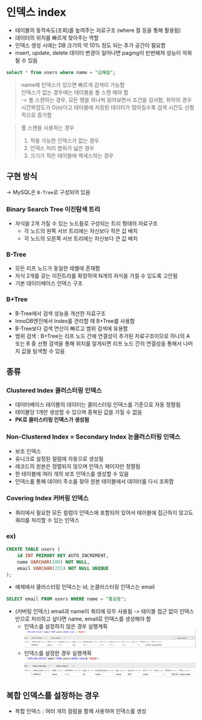# 인덱스 index

- 테이블의 동작속도(조회)를 높여주는 자료구조 (where 절 등을 통해 활용됨)
- 데이터의 위치를 빠르게 찾아주는 역할
- 인덱스 생성 시에는 DB 크기의 약 10% 정도 되는 추가 공간이 필요함
- insert, update, delete 데이터 변경이 일어나면 paging이 빈번해져 성능이 악화될 수 있음

```sql
select * from users where name = "김해림";
```

> name에 인덱스가 있으면 빠르게 검색이 가능함 <br>
> 인덱스가 없는 경우에는 테이블을 풀 스캔 해야 함 <br>
> -> 풀 스캔하는 경우, 모든 행을 하나씩 읽어보면서 조건을 검사함, 최악의 경우 시간복잡도가 O(n)이고 테이블에 저장된 데이터가 많아질수록 검색 시간도 선형적으로 증가함

> 풀 스캔을 사용하는 경우 <br>
>
> 1. 적용 가능한 인덱스가 없는 경우
> 2. 인덱스 처리 범위가 넓은 경우
> 3. 크기가 작은 테이블에 엑세스하는 경우

## 구현 방식

-> MySQL은 `B-Tree`로 구성되어 있음

### Binary Search Tree 이진탐색 트리

- 자식을 2개 가질 수 있는 노드들로 구성되는 트리 형태의 자료구조
  - 각 노드의 왼쪽 서브 트리에는 자신보다 작은 값 배치
  - 각 노드의 오른쪽 서브 트리에는 자신보다 큰 값 배치

### B-Tree

- 모든 리프 노드가 동일한 레벨에 존재함
- 자식 2개를 갖는 이진트리를 확장하여 N개의 자식을 가질 수 있도록 고안됨
- 기본 데이터베이스 인덱스 구조

### B+Tree

- B-Tree에서 검색 성능을 개선한 자료구조
- InnoDB엔진에서 Index를 관리할 때 B+Tree를 사용함
- B-Tree보다 검색 연산이 빠르고 범위 검색에 유용함
- 범위 검색 : B+Tree는 리프 노드 간에 연결성이 추가된 자료구조이므로 하나의 A 또는 B 중 선형 검색을 통해 위치를 알게되면 리프 노드 간의 연결성을 통해서 나머지 값을 탐색할 수 있음

## 종류

### Clustered Index 클러스터링 인덱스

- 데이터베이스 테이블의 데이터는 클러스터링 인덱스를 기준으로 자동 정렬됨
- 테이블당 1개만 생성할 수 있으며 중복된 값을 가질 수 없음
- **PK로 클러스터링 인덱스가 생성됨**

### Non-Clustered Index = Secondary Index 논클러스터링 인덱스

- 보조 인덱스
- 유니크로 설정된 컬럼에 자동으로 생성됨
- 레코드의 원본은 정렬되지 않으며 인덱스 페이지만 정렬됨
- 한 테이블에 여러 개의 보조 인덱스를 생성할 수 있음
- 인덱스를 통해 데이터 주소를 찾아 원본 테이블에서 데이터를 다시 조회함

### Covering Index 커버링 인덱스

- 쿼리에서 필요한 모든 컬럼이 인덱스에 포함되어 있어서 테이블에 접근하지 않고도 쿼리를 처리할 수 있는 인덱스

### ex)

```sql
CREATE TABLE users (
    id INT PRIMARY KEY AUTO_INCREMENT,
    name VARCHAR(100) NOT NULL,
    email VARCHAR(255) NOT NULL UNIQUE
);
```

- 예제에서 클러스터링 인덱스는 id, 논클러스터링 인덱스는 email

```sql
SELECT email FROM users WHERE name = "홍길동";
```

- (커버링 인덱스) email과 name이 쿼리에 모두 사용됨 -> 테이블 접근 없이 인덱스 만으로 처리하고 싶다면 name, email로 인덱스를 생성해야 함
  - 인덱스를 설정하지 않은 경우 실행계획
    <img src="./images/covering_index_explain.png">
  - 인덱스를 설정한 경우 실행계획
    <img src="./images/covering_index_explain_1.png">

## 복합 인덱스를 설정하는 경우

- 복합 인덱스 : 여러 개의 컬럼을 함께 사용하여 인덱스를 생성
